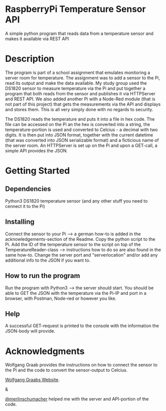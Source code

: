 # RaspberryPi Temperature Sensor API
A simple python program that reads data from a temperature sensor and makes it available via REST API

# Description
The program is part of a school assignment that emulates monitoring a server room for temperature. The assignment was to add a sensor to the Pi, read its output and make the data available. My study group used the DS1820 sensor to measure temperature via the Pi and put together a program that both reads from the sensor and publishes it via HTTPServer and REST API. We also added another Pi with a Node-Red module (that is not part of this project) that gets the measurements via the API and displays and stores them. This is all very simply done with no regards to security.

The DS1820 reads the temperature and puts it into a file in hex code. The file can be accessed on the Pi an the hex is converted into a string, the temperature-portion is used and converted to Celcius - a decimal with two digits. It is then put into JSON format, together with the current datetime (that was converted into JSON serializable format) and a ficticious name of the server room. An HTTPServer is set up on the Pi and upon a GET-call, a simple API provides the JSON. 

# Getting Started
## Dependencies
Python3
DS1820 temperature sensor (and any other stuff you need to cennect it to the Pi)
## Installing
Connect the sensor to your Pi --> a german how-to is added in the acknowledgements-section of the Readme.
Copy the python script to the Pi.
Add the ID of the temperature sensor to the script on top of the TemperatureReader-class --> instructions how to do so are also found in the same how-to.
Change the server port and "serverlocation" and/or add any additional info to the JSON if you want to.
## How to run the program
Run the program with Python3 --> the server should start.
You should be able to GET the JSON with the temperature via the Pi-IP and port in a browser, with Postman, Node-red or however you like.
## Help
A successful GET-request is printed to the console with the information the JSON-body will provide.

# Acknowledgments
Wolfgang Graab provides the instructions on how to connect the sensor to the Pi and the code to convert the sensor-output to Celcius.

[Wolfgang Graabs Website](https://webnist.de/kontakt/).

&

[@merlinschumacher](https://github.com/merlinschumacher) helped me with the server and API-portion of the code.
